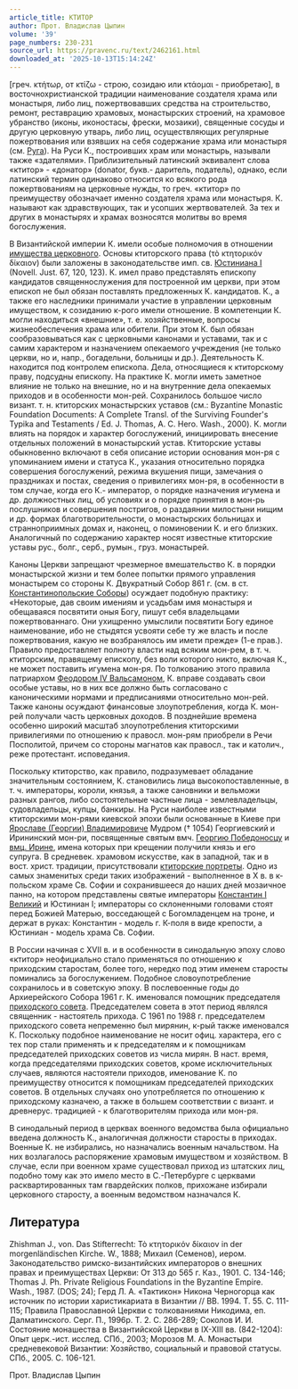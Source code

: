 ```yaml
---
article_title: КТИТОР
author: Прот. Владислав Цыпин
volume: '39'
page_numbers: 230-231
source_url: https://pravenc.ru/text/2462161.html
downloaded_at: '2025-10-13T15:14:24Z'
---
```


[греч. κτήτωρ, от κτίζω - строю, созидаю или κτάομαι - приобретаю], в восточнохристианской традиции наименование создателя храма или монастыря, либо лиц, пожертвовавших средства на строительство, ремонт, реставрацию храмовых, монастырских строений, на храмовое убранство (иконы, иконостасы, фрески, мозаики), священные сосуды и другую церковную утварь, либо лиц, осуществляющих регулярные пожертвования или взявших на себя содержание храма или монастыря (см. [Руга](https://pravenc.ru/text/Руга.html)). На Руси К., построивших храм или монастырь, называли также «здателями». Приблизительный латинский эквивалент слова «ктитор» - «донатор» (donator, букв.- даритель, податель), однако, если латинский термин одинаково относится ко всякого рода пожертвованиям на церковные нужды, то греч. «ктитор» по преимуществу обозначает именно создателя храма или монастыря. К. называют как здравствующих, так и усопших жертвователей. За тех и других в монастырях и храмах возносятся молитвы во время богослужения.

В Византийской империи К. имели особые полномочия в отношении [имущества церковного](<https://pravenc.ru/text/имущества церковного.html>). Основы ктиторского права (τὸ κτητορικόν δίκαιον) были заложены в законодательстве имп. св. [Юстиниана I](<https://pravenc.ru/text/Юстиниан I.html>) (Novell. Just. 67, 120, 123). К. имел право представлять епископу кандидатов священнослужения для построенной им церкви, при этом епископ не был обязан поставлять предложенных К. кандидатов. К., а также его наследники принимали участие в управлении церковным имуществом, к созиданию к-рого имели отношение. В компетенции К. могли находиться «внешние», т. е. хозяйственные, вопросы жизнеобеспечения храма или обители. При этом К. был обязан сообразовываться как с церковными канонами и уставами, так и c самим характером и назначением опекаемого учреждения (не только церкви, но и, напр., богадельни, больницы и др.). Деятельность К. находится под контролем епископа. Дела, относящиеся к ктиторскому праву, подсудны епископу. На практике К. могли иметь заметное влияние не только на внешние, но и на внутренние дела опекаемых приходов и в особенности мон-рей. Сохранилось большое число визант. т. н. ктиторских монастырских уставов (см.: Byzantine Monastic Foundation Documents: A Complete Transl. of the Surviving Founder's Typika and Testaments / Ed. J. Thomas, A. C. Hero. Wash., 2000). К. могли влиять на порядок и характер богослужений, инициировать внесение отдельных положений в монастырский устав. Ктиторские уставы обыкновенно включают в себя описание истории основания мон-ря с упоминанием имени и статуса К., указания относительно порядка совершения богослужений, режима вкушения пищи, замечания о праздниках и постах, сведения о привилегиях мон-ря, в особенности в том случае, когда его К.- император, о порядке назначения игумена и др. должностных лиц, об условиях и о порядке принятия в мон-рь послушников и совершения постригов, о раздаянии милостыни нищим и др. формах благотворительности, о монастырских больницах и странноприимных домах и, наконец, о поминовении К. и его близких. Аналогичный по содержанию характер носят известные ктиторские уставы рус., болг., серб., румын., груз. монастырей.

Каноны Церкви запрещают чрезмерное вмешательство К. в порядки монастырской жизни и тем более попытки прямого управления монастырем со стороны К. Двукратный Собор 861 г. (см. в ст. [Константинопольские Соборы](<https://pravenc.ru/text/Константинопольские Соборы.html>)) осуждает подобную практику: «Некоторые, дав своим имениям и усадьбам имя монастыря и обещаваяся посвятити оныя Богу, пишут себя владельцами пожертвованнаго. Они ухищренно умыслили посвятити Богу единое наименование, ибо не стыдятся усвояти себе ту же власть и после пожертвования, какую не возбранялось им имети прежде» (1-е прав.). Правило предоставляет полноту власти над всяким мон-рем, в т. ч. ктиторским, правящему епископу, без воли которого никто, включая К., не может поставить игумена мон-ря. По толкованию этого правила патриархом [Феодором IV Вальсамоном](<https://pravenc.ru/text/Феодором IV Вальсамоном.html>), К. вправе создавать свои особые уставы, но в них все должно быть согласовано с каноническими нормами и предписаниями относительно мон-рей. Также каноны осуждают финансовые злоупотребления, когда К. мон-рей получали часть церковных доходов. В позднейшие времена особенно широкий масштаб злоупотребления ктиторскими привилегиями по отношению к правосл. мон-рям приобрели в Речи Посполитой, причем со стороны магнатов как правосл., так и католич., реже протестант. исповедания.

Поскольку ктиторство, как правило, подразумевает обладание значительным состоянием, К. становились лица высокопоставленные, в т. ч. императоры, короли, князья, а также сановники и вельможи разных рангов, либо состоятельные частные лица - землевладельцы, судовладельцы, купцы, банкиры. На Руси наиболее известными ктиторскими мон-рями киевской эпохи были основанные в Киеве при [Ярославе (Георгии) Владимировиче](<https://pravenc.ru/text/Ярославе (Георгии) Владимировиче.html>) Мудром († 1054) Георгиевский и Ирининский мон-ри, посвященные святым вмч. [Георгию Победоносцу](<https://pravenc.ru/text/Георгию Победоносцу.html>) и [вмц. Ирине](<https://pravenc.ru/text/вмц  Ирине.html>), имена которых при крещении получили князь и его супруга. В средневек. храмовом искусстве, как в западной, так и в вост. христ. традиции, присутствовали [ктиторские портреты](<https://pravenc.ru/text/ктиторские портреты.html>). Одно из самых знаменитых среди таких изображений - выполненное в X в. в к-польском храме Св. Софии и сохранившееся до наших дней мозаичное панно, на котором представлены святые императоры [Константин I Великий](<https://pravenc.ru/text/Константин I Великий.html>) и Юстиниан I; императоры со склоненными головами стоят перед Божией Матерью, восседающей с Богомладенцем на троне, и держат в руках: Константин - модель г. К-поля в виде крепости, а Юстиниан - модель храма Св. Софии.

В России начиная с XVII в. и в особенности в синодальную эпоху слово «ктитор» неофициально стало применяться по отношению к приходским старостам, более того, нередко под этим именем старосты поминались за богослужением. Подобное словоупотребление сохранилось и в советскую эпоху. В послевоенные годы до Архиерейского Собора 1961 г. К. именовался помощник председателя [приходского совета](<https://pravenc.ru/text/приходского совета.html>). Председателем совета в этот период являлся священник - настоятель прихода. С 1961 по 1988 г. председателем приходского совета непременно был мирянин, к-рый также именовался К. Поскольку подобное наименование не носит офиц. характера, его с тех пор стали применять и к председателям и к помощникам председателей приходских советов из числа мирян. В наст. время, когда председателями приходских советов, кроме исключительных случаев, являются настоятели приходов, именование К. по преимуществу относится к помощникам председателей приходских советов. В отдельных случаях оно употребляется по отношению к приходскому казначею, а также в большем соответствии с визант. и древнерус. традицией - к благотворителям прихода или мон-ря.

В синодальный период в церквах военного ведомства была официально введена должность К., аналогичная должности старосты в приходах. Военные К. не избирались, но назначались военным начальством. На них возлагалось распоряжение храмовым имуществом и хозяйством. В случае, если при военном храме существовал приход из штатских лиц, подобно тому как это имело место в С.-Петербурге с церквами расквартированных там гвардейских полков, прихожане избирали церковного старосту, а военным ведомством назначался К.

## Литература

Zhishman J., von. Das Stifterrecht: Τὸ κτητορικόν δίκαιον in der morgenländischen Kirche. W., 1888; Михаил (Семенов), иером. Законодательство римско-византийских императоров о внешних правах и преимуществах Церкви: От 313 до 565 г. Каз., 1901. С. 134-146; Thomas J. Ph. Private Religious Foundations in the Byzantine Empire. Wash., 1987. (DOS; 24); Герд Л. А. «Тактикон» Никона Черногорца как источник по истории харистикариата в Византии // ВВ. 1994. Т. 55. С. 111-115; Правила Православной Церкви с толкованиями Никодима, еп. Далматинского. Серг. П., 1996р. Т. 2. С. 286-289; Соколов И. И. Состояние монашества в Византийской Церкви в IX-XIII вв. (842-1204): Опыт церк.-ист. исслед. СПб., 2003; Морозов М. А. Монастыри средневековой Византии: Хозяйство, социальный и правовой статусы. СПб., 2005. С. 106-121.

Прот. Владислав Цыпин
